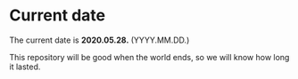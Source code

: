 # Current date

The current date is **2020.05.28.** (YYYY.MM.DD.)

This repository will be good when the world ends, so we will know how long it lasted.